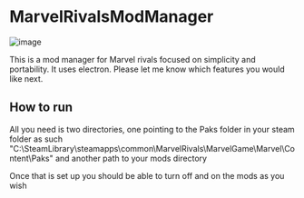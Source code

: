 ﻿# MarvelRivalsModManager

![image](https://github.com/user-attachments/assets/e530ac84-d089-4a5c-9850-d2b655b7d10d)

This is a mod manager for Marvel rivals focused on simplicity and portability. It uses electron. Please let me know which features you would like next.

## How to run

All you need is two directories, one pointing to the Paks folder in your steam folder as such "C:\\SteamLibrary\\steamapps\\common\\MarvelRivals\\MarvelGame\\Marvel\\Content\\Paks" and another path to your mods directory

Once that is set up you should be able to turn off and on the mods as you wish
